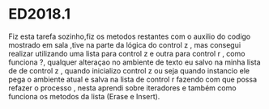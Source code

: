 # ED2018.1

Fiz esta tarefa sozinho,fiz os metodos restantes com o auxilio do codigo mostrado em sala ,tive na parte da lógica do control z , mas consegui realizar utilizando uma lista para control z e outra para control r , como funciona ?, qualquer alteraçao no ambiente de texto eu salvo na minha lista de de control z , quando inicializo control z ou seja quando instancio ele pega o ambiente atual e salva na lista de control r fazendo com que possa refazer o processo , nesta aprendi sobre iteradores e também como funciona os metodos da lista (Erase e Insert).
